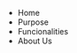 <html>
<head>
    <title> WebSchool</title>
</head>
<body>
    <ul>
        <li>Home</li>
        <li>Purpose</li>
        <li>Funcionalities</li>
        <li>About Us</li>
    </ul>
</body>
</html>